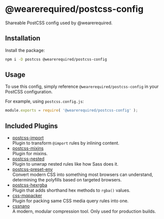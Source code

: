 # @wearerequired/postcss-config

Shareable PostCSS config used by @wearerequired.

## Installation

Install the package:

```bash
npm i -D postcss @wearerequired/postcss-config
```

## Usage

To use this config, simply reference `@wearerequired/postcss-config` in your PostCSS configuration.

For example, using `postcss.config.js`:

```js
module.exports = require( '@wearerequired/postcss-config' );
```

## Included Plugins

* [postcss-import](https://github.com/postcss/postcss-import)  
  Plugin to transform `@import` rules by inlining content.
* [postcss-mixins](https://github.com/postcss/postcss-mixins)  
  Plugin for mixins.
* [postcss-nested](https://github.com/postcss/postcss-nested)  
  Plugin to unwrap nested rules like how Sass does it.
* [postcss-preset-env](https://github.com/csstools/postcss-preset-env)  
  Convert modern CSS into something most browsers can understand, determining the polyfills based on targeted browsers.
* [postcss-hexrgba](https://github.com/seaneking/postcss-hexrgba)  
  Plugin that adds shorthand hex methods to `rgba()` values.
* [css-mqpacker](https://github.com/hail2u/node-css-mqpacker)  
  Plugin for packing same CSS media query rules into one.
* [cssnano](https://github.com/cssnano/cssnano)  
  A modern, modular compression tool. Only used for production builds.
